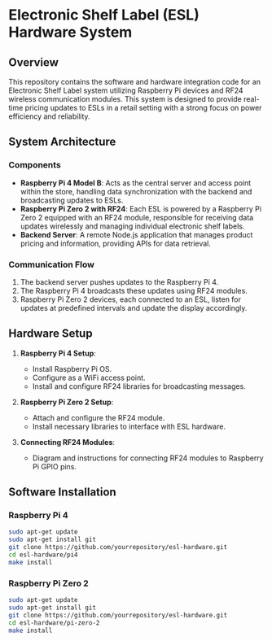 # Electronic Shelf Label (ESL) Hardware System

## Overview

This repository contains the software and hardware integration code for an Electronic Shelf Label system utilizing Raspberry Pi devices and RF24 wireless communication modules. This system is designed to provide real-time pricing updates to ESLs in a retail setting with a strong focus on power efficiency and reliability.

## System Architecture

### Components

- **Raspberry Pi 4 Model B**: Acts as the central server and access point within the store, handling data synchronization with the backend and broadcasting updates to ESLs.
- **Raspberry Pi Zero 2 with RF24**: Each ESL is powered by a Raspberry Pi Zero 2 equipped with an RF24 module, responsible for receiving data updates wirelessly and managing individual electronic shelf labels.
- **Backend Server**: A remote Node.js application that manages product pricing and information, providing APIs for data retrieval.

### Communication Flow

1. The backend server pushes updates to the Raspberry Pi 4.
2. The Raspberry Pi 4 broadcasts these updates using RF24 modules.
3. Raspberry Pi Zero 2 devices, each connected to an ESL, listen for updates at predefined intervals and update the display accordingly.

## Hardware Setup

1. **Raspberry Pi 4 Setup**:
   - Install Raspberry Pi OS.
   - Configure as a WiFi access point.
   - Install and configure RF24 libraries for broadcasting messages.

2. **Raspberry Pi Zero 2 Setup**:
   - Attach and configure the RF24 module.
   - Install necessary libraries to interface with ESL hardware.

3. **Connecting RF24 Modules**:
   - Diagram and instructions for connecting RF24 modules to Raspberry Pi GPIO pins.

## Software Installation

### Raspberry Pi 4
```bash
sudo apt-get update
sudo apt-get install git
git clone https://github.com/yourrepository/esl-hardware.git
cd esl-hardware/pi4
make install
```
### Raspberry Pi Zero 2
```bash
sudo apt-get update
sudo apt-get install git
git clone https://github.com/yourrepository/esl-hardware.git
cd esl-hardware/pi-zero-2
make install
```
